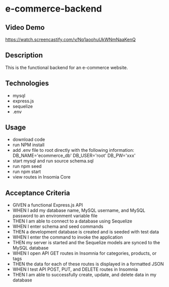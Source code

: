 # e-commerce-backend

## Video Demo
https://watch.screencastify.com/v/Nq1aoohuUkWNmNaaKenQ

## Description
This is the functional backend for an e-commerce website.

## Technologies
- mysql
- express.js
- sequelize
- .env

## Usage
- download code 
- run NPM install
- add .env file to root directly with the following information:
    DB_NAME='ecommerce_db'
    DB_USER='root'
    DB_PW='xxx'
- start mysql and run source schema.sql
- run npm seed
- run npm start
- view routes in Insomia Core

## Acceptance Criteria
- GIVEN a functional Express.js API
- WHEN I add my database name, MySQL username, and MySQL password to an environment variable file
- THEN I am able to connect to a database using Sequelize
- WHEN I enter schema and seed commands
- THEN a development database is created and is seeded with test data
- WHEN I enter the command to invoke the application
- THEN my server is started and the Sequelize models are synced to the MySQL database
- WHEN I open API GET routes in Insomnia for categories, products, or tags
- THEN the data for each of these routes is displayed in a formatted JSON
- WHEN I test API POST, PUT, and DELETE routes in Insomnia
- THEN I am able to successfully create, update, and delete data in my database 

